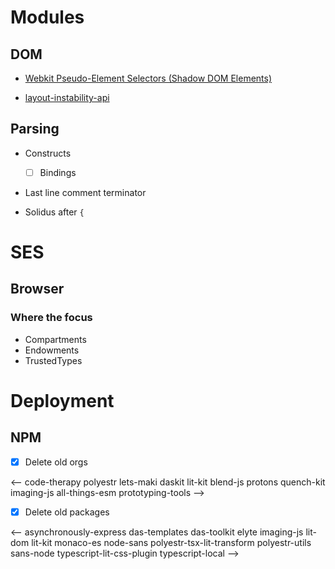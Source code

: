 ﻿# Modules

## DOM

- [Webkit Pseudo-Element Selectors (Shadow DOM Elements)](https://gist.github.com/afabbro/3759334)

- [layout-instability-api](https://web.dev/layout-instability-api/?utm_source=CSS-Weekly&utm_campaign=Issue-370&utm_medium=web)

## Parsing

- Constructs

  - [ ] Bindings

- Last line comment terminator
- Solidus after `{`

# SES

## Browser

### Where the focus

- Compartments
- Endowments
- TrustedTypes

# Deployment

## NPM

- [x] Delete old orgs

<-- code-therapy polyestr lets-maki daskit lit-kit blend-js protons quench-kit imaging-js all-things-esm prototyping-tools -->

- [x] Delete old packages

<-- asynchronously-express das-templates das-toolkit elyte imaging-js lit-dom lit-kit monaco-es node-sans polyestr-tsx-lit-transform polyestr-utils sans-node typescript-lit-css-plugin typescript-local -->
